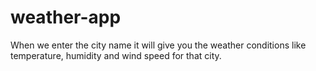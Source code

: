 # weather-app
When we enter the city name it will give you the weather conditions like temperature, humidity and wind speed for that city.

